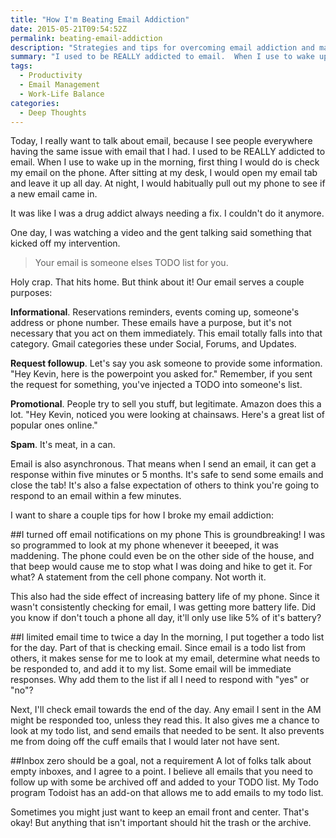 ```yaml
---
title: "How I'm Beating Email Addiction"
date: 2015-05-21T09:54:52Z
permalink: beating-email-addiction
description: "Strategies and tips for overcoming email addiction and managing your inbox more effectively to improve productivity and reduce stress."
summary: "I used to be REALLY addicted to email.  When I use to wake up in the morning, first thing I would do is check my email on the phone.  After sitting at my desk, I would open my email tab and leave it up all day.  At night, I would habitually pull out my phone to see if a new email came in.  It was like I was a drug addict always needing a fix.  I couldn't do it anymore."
tags:
  - Productivity
  - Email Management
  - Work-Life Balance
categories:
  - Deep Thoughts
---
```


Today, I really want to talk about email, because I see people everywhere having the same issue with email that I had.  I used to be REALLY addicted to email.  When I use to wake up in the morning, first thing I would do is check my email on the phone.  After sitting at my desk, I would open my email tab and leave it up all day.  At night, I would habitually pull out my phone to see if a new email came in.

It was like I was a drug addict always needing a fix.  I couldn't do it anymore.

One day, I was watching a video and the gent talking said something that kicked off my intervention.  

>Your email is someone elses TODO list for you.

Holy crap.  That hits home.  But think about it!  Our email serves a couple purposes:

**Informational**.  Reservations reminders, events coming up, someone's address or phone number.  These emails have a purpose, but it's not necessary that you act on them immediately.  This email totally falls into that category.  Gmail categories these under Social, Forums, and Updates.

**Request followup**.  Let's say you ask someone to provide some information.  "Hey Kevin, here is the powerpoint you asked for."  Remember, if you sent the request for something, you've injected a TODO into someone's list.

**Promotional**.  People try to sell you stuff, but legitimate.  Amazon does this a lot.  "Hey Kevin, noticed you were looking at chainsaws.  Here's a great list of popular ones online."

**Spam**.  It's meat, in a can.

Email is also asynchronous.  That means when I send an email, it can get a response within five minutes or 5 months.  It's safe to send some emails and close the tab!  It's also a false expectation of others to think you're going to respond to an email within a few minutes.

I want to share a couple tips for how I broke my email addiction:

##I turned off email notifications on my phone
This is groundbreaking!  I was so programmed to look at my phone whenever it beeeped, it was maddening. The phone could even be on the other side of the house, and that beep would cause me to stop what I was doing and hike to get it.  For what?  A statement from the cell phone company.  Not worth it.

This also had the side effect of increasing battery life of my phone.  Since it wasn't consistently checking for email, I was getting more battery life.  Did you know if don't touch a phone all day, it'll only use like 5% of it's battery?

##I limited email time to twice a day
In the morning, I put together a todo list for the day.  Part of that is checking email.  Since email is a todo list from others, it makes sense for me to look at my email, determine what needs to be responded to, and add it to my list.  Some email will be immediate responses.  Why add them to the list if all I need to respond with "yes" or "no"?

Next, I'll check email towards the end of the day.  Any email I sent in the AM might be responded too, unless they read this.  It also gives me a chance to look at my todo list, and send emails that needed to be sent.  It also prevents me from doing off the cuff emails that I would later not have sent.

##Inbox zero should be a goal, not a requirement
A lot of folks talk about empty inboxes, and I agree to a point.  I believe all emails that you need to follow up with some be archived off and added to your TODO list.  My Todo program Todoist has an add-on that allows me to add emails to my todo list.  

Sometimes you might just want to keep an email front and center.  That's okay!  But anything that isn't important should hit the trash or the archive.